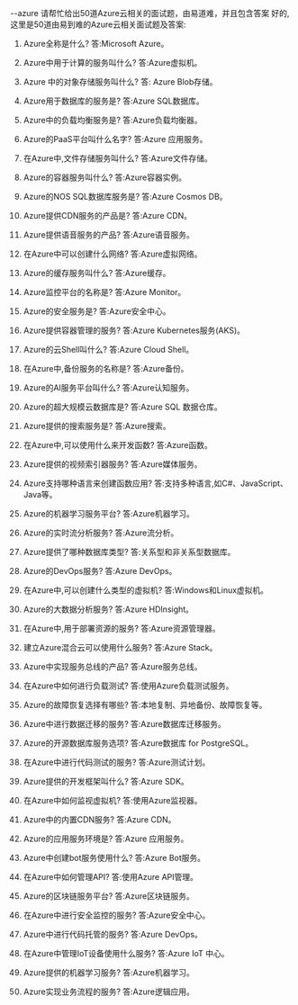 --azure
请帮忙给出50道Azure云相关的面试题，由易道难，并且包含答案
好的,这里是50道由易到难的Azure云相关面试题及答案:

1. Azure全称是什么?
   答:Microsoft Azure。

2. Azure中用于计算的服务叫什么?
   答:Azure虚拟机。

3. Azure 中的对象存储服务叫什么?
   答: Azure Blob存储。

4. Azure用于数据库的服务是?
   答:Azure SQL数据库。

5. Azure中的负载均衡服务是?
   答:Azure负载均衡器。

6. Azure的PaaS平台叫什么名字?
   答:Azure 应用服务。

7. 在Azure中,文件存储服务叫什么?
   答:Azure文件存储。

8. Azure的容器服务叫什么?
   答:Azure容器实例。

9. Azure的NOS SQL数据库服务是?
   答:Azure Cosmos DB。

10. Azure提供CDN服务的产品是?
    答:Azure CDN。

11. Azure提供语音服务的产品?
    答:Azure语音服务。

12. 在Azure中可以创建什么网络?
    答:Azure虚拟网络。

13. Azure的缓存服务叫什么?
    答:Azure缓存。

14. Azure监控平台的名称是?
    答:Azure Monitor。

15. Azure的安全服务是?
    答:Azure安全中心。

16. Azure提供容器管理的服务?
    答:Azure Kubernetes服务(AKS)。

17. Azure的云Shell叫什么?
    答:Azure Cloud Shell。

18. 在Azure中,备份服务的名称是?
    答:Azure备份。

19. Azure的AI服务平台叫什么?
    答:Azure认知服务。

20. Azure的超大规模云数据库是?
    答:Azure SQL 数据仓库。

21. Azure提供的搜索服务是?
    答:Azure搜索。

22. 在Azure中,可以使用什么来开发函数?
    答:Azure函数。

23. Azure提供的视频索引器服务?
    答:Azure媒体服务。

24. Azure支持哪种语言来创建函数应用?
    答:支持多种语言,如C#、JavaScript、Java等。

25. Azure的机器学习服务平台?
    答:Azure机器学习。

26. Azure的实时流分析服务?
    答:Azure流分析。

27. Azure提供了哪种数据库类型?
    答:关系型和非关系型数据库。

28. Azure的DevOps服务?
    答:Azure DevOps。

29. 在Azure中,可以创建什么类型的虚拟机?
    答:Windows和Linux虚拟机。

30. Azure的大数据分析服务?
    答:Azure HDInsight。

31. 在Azure中,用于部署资源的服务?
    答:Azure资源管理器。

32. 建立Azure混合云可以使用什么服务?
    答:Azure Stack。

33. Azure中实现服务总线的产品?
    答:Azure服务总线。

34. 在Azure中如何进行负载测试?
    答:使用Azure负载测试服务。

35. Azure的故障恢复选择有哪些?
    答:本地复制、异地备份、故障恢复等。

36. Azure中进行数据迁移的服务?
    答:Azure数据库迁移服务。

37. Azure的开源数据库服务选项?
    答:Azure数据库 for PostgreSQL。

38. 在Azure中进行代码测试的服务?
    答:Azure测试计划。

39. Azure提供的开发框架叫什么?
    答:Azure SDK。

40. 在Azure中如何监视虚拟机?
    答:使用Azure监视器。

41. Azure中的内置CDN服务?
    答:Azure CDN。

42. Azure的应用服务环境是?
    答:Azure 应用服务。

43. Azure中创建bot服务使用什么?
    答:Azure Bot服务。

44. 在Azure中如何管理API?
    答:使用Azure API管理。

45. Azure的区块链服务平台?
    答:Azure区块链服务。

46. 在Azure中进行安全监控的服务?
    答:Azure安全中心。

47. Azure中进行代码托管的服务?
    答:Azure DevOps。

48. 在Azure中管理IoT设备使用什么服务?
    答:Azure IoT 中心。

49. Azure提供的机器学习服务?
    答:Azure机器学习。

50. Azure实现业务流程的服务?
    答:Azure逻辑应用。